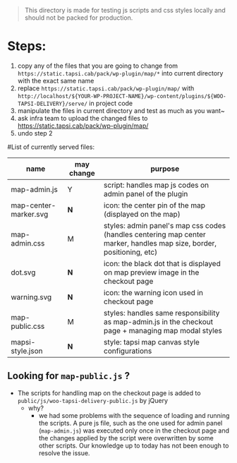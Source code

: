 > This directory is made for testing js scripts and css styles locally and should not be packed for production. 

# Steps:
1. copy any of the files that you are going to change from `https://static.tapsi.cab/pack/wp-plugin/map/*` into current directory with the exact same name
2. replace `https://static.tapsi.cab/pack/wp-plugin/map/` with `http://localhost/${YOUR-WP-PROJECT-NAME}/wp-content/plugins/${WOO-TAPSI-DELIVERY}/serve/` in project code
3. manipulate the files in current directory and test as much as you want~
4. ask infra team to upload the changed files to https://static.tapsi.cab/pack/wp-plugin/map/
5. undo step 2

#List of currently served files:

| name                  | may change | purpose                                                                                                           |
|-----------------------|------------|-------------------------------------------------------------------------------------------------------------------|
| map-admin.js          | Y          | script: handles map js codes on admin panel of the plugin                                                         |
| map-center-marker.svg | **N**          | icon: the center pin of the map (displayed on the map)                                                            |
| map-admin.css         | M          | styles: admin panel's map css codes (handles centering map center marker, handles map size, border, positioning, etc) |
| dot.svg               | **N**          | icon: the black dot that is displayed on map preview image in the checkout page                                   |
| warning.svg           | **N**          | icon: the warning icon used in checkout page                                                                      |
| map-public.css        | M          | styles: handles same responsibility as map-admin.js in the checkout page + managing map modal styles              |
| mapsi-style.json      | **N**          | style: tapsi map canvas style configurations                                                                      |

## Looking for `map-public.js` ?

- The scripts for handling map on the checkout page is added to `public/js/woo-tapsi-delivery-public.js` by jQuery
  - why?
    - we had some problems with the sequence of loading and running the scripts. A pure js file, such as the one used for admin panel (`map-admin.js`) was executed only once in the checkout page and the changes applied by the script were overwritten by some other scripts. Our knowledge up to today has not been enough to resolve the issue.
